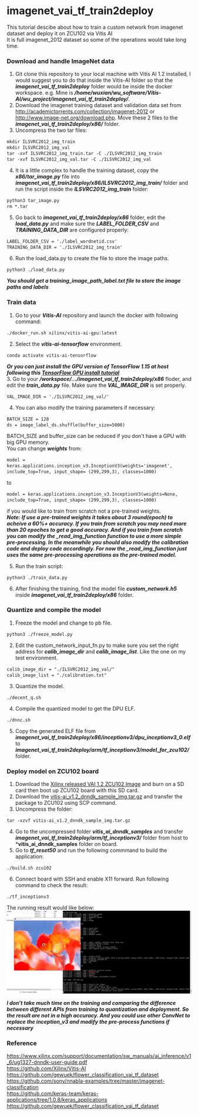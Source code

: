 # imagenet_vai_tf_train2deploy<br />
This tutorial descibe about how to train a custom network from imagenet dataset and deploy it on ZCU102 via Vitis AI<br />
It is full imagenet_2012 dataset so some of the operations would take long time.

### Download and handle ImageNet data<br />
1. Git clone this repository to your local machine with Vitis AI 1.2 installed, I would suggest you to do that inside the Vitis-AI folder so that the ***imagenet_vai_tf_train2deploy*** folder would be inside the docker workspace. e.g. Mine is ***/home/wuxian/wu_software/Vitis-AI/wu_project/imagenet_vai_tf_train2deploy/***.<br />
2. Download the imagenet training dataset and validation data set from http://academictorrents.com/collection/imagenet-2012 or http://www.image-net.org/download.php. Move these 2 files to the ***imagenet_vai_tf_train2deploy/x86/*** folder. <br />
3. Uncompress the two tar files:<br />
```
mkdir ILSVRC2012_img_train
mkdir ILSVRC2012_img_val
tar -xvf ILSVRC2012_img_train.tar -C ./ILSVRC2012_img_train
tar -xvf ILSVRC2012_img_val.tar -C ./ILSVRC2012_img_val
```
4. It is a little complex to handle the training dataset, copy the ***x86/tar_image.py*** file into ***imagenet_vai_tf_train2deploy/x86/ILSVRC2012_img_train/*** folder and run the script inside the ***ILSVRC2012_img_train*** folder:<br />
```
python3 tar_image.py
rm *.tar
```
5. Go back to ***imagenet_vai_tf_train2deploy/x86*** folder, edit the ***load_data.py*** and make sure the ***LABEL_FOLDER_CSV*** and ***TRAINING_DATA_DIR*** are configured properly:<br />
```
LABEL_FOLDER_CSV = './label_wordnetid.csv'
TRAINING_DATA_DIR = './ILSVRC2012_img_train'
```
6. Run the load_data.py to create the file to store the image paths.<br />
```
python3 ./load_data.py
```
***You should get a training_image_path_label.txt file to store the image paths and labels***<br />

###  Train data<br />

1. Go to your ***Vitis-AI*** repository and launch the docker with following command:<br />
```
./docker_run.sh xilinx/vitis-ai-gpu:latest
```
2. Select the ***vitis-ai-tensorflow*** environment.<br />
```
conda activate vitis-ai-tensorflow
```
***Or you can just install the GPU version of TensorFlow 1.15 at host following this [TensorFlow GPU install tutorial](https://www.tensorflow.org/install/gpu)***<br />
3. Go to your ***/workspace/.../imagenet_vai_tf_train2deploy/x86*** floder, and edit the ***train_data.py*** file. Make sure the ***VAL_IMAGE_DIR*** is set properly.<br />
```
VAL_IMAGE_DIR = './ILSVRC2012_img_val/'
```
4. You can also modify the training parameters if necessary:<br />
```
BATCH_SIZE = 128
ds = image_label_ds.shuffle(buffer_size=5000)
```
BATCH_SIZE and buffer_size can be reduced if you don't have a GPU with big GPU memory.<br />
You can change ***weights*** from:<br />
```
model = keras.applications.inception_v3.InceptionV3(weights='imagenet', include_top=True, input_shape= (299,299,3), classes=1000)
```
to
```
model = keras.applications.inception_v3.InceptionV3(weights=None, include_top=True, input_shape= (299,299,3), classes=1000)
```
if you would like to train from scratch not a pre-trained weights.<br />
***Note: If use a pre-trained weights it takes about 3 round(epoch) to acheive a 60%+ accuracy. If you train from scratch you may need more than 20 epoches to get a good accuracy. And if you train from scratch you can modify the _read_img_function function to use a more simple pre-processing. In the meanwhile you should also modify the calibration code and deploy code accordingly. For now the _read_img_function just uses the same pre-processing operations as the pre-trained model.***<br />

5. Run the train script:<br />
```
python3 ./train_data.py
```
6. After finishing the training, find the model file ***custom_network.h5*** inside ***imagenet_vai_tf_train2deploy/x86*** folder.<br />


### Quantize and compile the model<br />

1. Freeze the model and change to pb file.<br />
```
python3 ./freeze_model.py
```
2. Edit the custom_network_input_fn.py to make sure you set the right address for ***calib_image_dir*** and ***calib_image_list***. Like the one on my test environment.<br />
```
calib_image_dir = "./ILSVRC2012_img_val/"
calib_image_list = "./calibration.txt"
```

3. Quantize the model.<br />
```
./decent_q.sh
```
4. Compile the quantized model to get the DPU ELF.<br />
```
./dnnc.sh
```
5. Copy the generated ELF file from ***imagenet_vai_tf_train2deploy/x86/inceptionv3/dpu_inceptionv3_0.elf*** to ***imagenet_vai_tf_train2deploy/arm/tf_inceptionv3/model_for_zcu102/*** folder.<br />

### Deploy model on ZCU102 board<br />

1. Download the [Xilinx released VAI 1.2 ZCU102 Image](https://www.xilinx.com/bin/public/openDownload?filename=xilinx-zcu102-dpu-v2020.1-v1.2.0.img.gz) and burn on a SD card then boot up ZCU102 board with this SD card.<br />
2. Download the [vitis-ai_v1.2_dnndk_sample_img.tar.gz](https://www.xilinx.com/bin/public/openDownload?filename=vitis-ai_v1.2_dnndk_sample_img.tar.gz) and transfer the package to ZCU102 using SCP command.<br />
3. Uncompress the folder:<br />
```
tar -xzvf vitis-ai_v1.2_dnndk_sample_img.tar.gz
```
4. Go to the uncompressed folder ***vitis_ai_dnndk_samples*** and transfer ***imagenet_vai_tf_train2deploy/arm/tf_inceptionv3/*** folder from host to ***vitis_ai_dnndk_samples** folder on board.
5. Go to ***tf_reset50*** and run the following commmand to build the application:
```
./build.sh zcu102
```
6. Connect board with SSH and enable X11 forward. Run following command to check the result:
```
./tf_inceptionv3
```
The running result would like below:<br />
![renet50_test_result.PNG](/pic_for_readme/renet50_test_result.PNG)<br />

***I don't take much time on the training and comparing the difference between different APIs from training to quantization and deployment. So the result are not in a high accuracy. And you could use other ConvNet to replace the inception_v3 and modify the pre-process functions if necessary***



















### Reference<br />
https://www.xilinx.com/support/documentation/sw_manuals/ai_inference/v1_6/ug1327-dnndk-user-guide.pdf<br />
https://github.com/Xilinx/Vitis-AI<br />
https://github.com/gewuek/flower_classification_vai_tf_dataset<br />
https://github.com/sony/nnabla-examples/tree/master/imagenet-classification<br />
https://github.com/keras-team/keras-applications/tree/1.0.8/keras_applications<br />
https://github.com/gewuek/flower_classification_vai_tf_dataset


